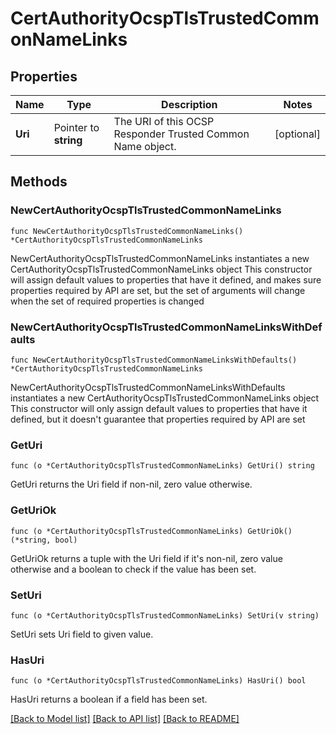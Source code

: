 # CertAuthorityOcspTlsTrustedCommonNameLinks

## Properties

Name | Type | Description | Notes
------------ | ------------- | ------------- | -------------
**Uri** | Pointer to **string** | The URI of this OCSP Responder Trusted Common Name object. | [optional] 

## Methods

### NewCertAuthorityOcspTlsTrustedCommonNameLinks

`func NewCertAuthorityOcspTlsTrustedCommonNameLinks() *CertAuthorityOcspTlsTrustedCommonNameLinks`

NewCertAuthorityOcspTlsTrustedCommonNameLinks instantiates a new CertAuthorityOcspTlsTrustedCommonNameLinks object
This constructor will assign default values to properties that have it defined,
and makes sure properties required by API are set, but the set of arguments
will change when the set of required properties is changed

### NewCertAuthorityOcspTlsTrustedCommonNameLinksWithDefaults

`func NewCertAuthorityOcspTlsTrustedCommonNameLinksWithDefaults() *CertAuthorityOcspTlsTrustedCommonNameLinks`

NewCertAuthorityOcspTlsTrustedCommonNameLinksWithDefaults instantiates a new CertAuthorityOcspTlsTrustedCommonNameLinks object
This constructor will only assign default values to properties that have it defined,
but it doesn't guarantee that properties required by API are set

### GetUri

`func (o *CertAuthorityOcspTlsTrustedCommonNameLinks) GetUri() string`

GetUri returns the Uri field if non-nil, zero value otherwise.

### GetUriOk

`func (o *CertAuthorityOcspTlsTrustedCommonNameLinks) GetUriOk() (*string, bool)`

GetUriOk returns a tuple with the Uri field if it's non-nil, zero value otherwise
and a boolean to check if the value has been set.

### SetUri

`func (o *CertAuthorityOcspTlsTrustedCommonNameLinks) SetUri(v string)`

SetUri sets Uri field to given value.

### HasUri

`func (o *CertAuthorityOcspTlsTrustedCommonNameLinks) HasUri() bool`

HasUri returns a boolean if a field has been set.


[[Back to Model list]](../README.md#documentation-for-models) [[Back to API list]](../README.md#documentation-for-api-endpoints) [[Back to README]](../README.md)



